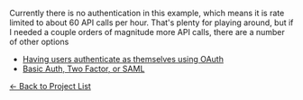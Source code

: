 Currently there is no authentication in this example, which means it is rate limited to about 60 API calls per hour. That's plenty for playing around, but if I needed a couple orders of magnitude more API calls, there are a number of other options
 - [Having users authenticate as themselves using OAuth](https://developer.github.com/apps/building-integrations/setting-up-and-registering-oauth-apps/)
 - [Basic Auth, Two Factor, or SAML](https://developer.github.com/v3/auth/)
 
[&#x2190; Back to Project List](../README.md)